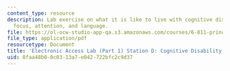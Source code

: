 ```yaml
---
content_type: resource
description: Lab exercise on what it is like to live with cognitive disabilities affecting
  focus, attention, and language.
file: https://ol-ocw-studio-app-qa.s3.amazonaws.com/courses/6-811-principles-and-practice-of-assistive-technology-fall-2014/8faa48b00c0313a7e042722bfc2c9d37_MIT6_811F14_CongitiveDisb.pdf
file_type: application/pdf
resourcetype: Document
title: 'Electronic Access Lab (Part 1) Station D: Cognitive Disability'
uid: 8faa48b0-0c03-13a7-e042-722bfc2c9d37
---
```


